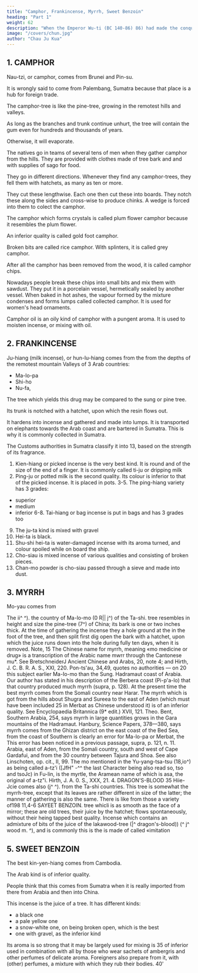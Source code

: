 ```yaml
---
title: "Camphor, Frankincense, Myrrh, Sweet Benzoin"
heading: "Part 1"
weight: 62
description: "When the Emperor Wu-ti (BC 140-86) 86) had made the conquest of Southern Yue, he sent a mission from Suwon across the sea to reconnoitre Hainan"
image: "/covers/chun.jpg"
author: "Chau Ju Kua"
---
```



## 1. CAMPHOR

Nau-tzi, or camphor, comes from Brunei <!-- called according to some Fo-ni --> and Pin-su.

It is wrongly said to come from Palembang, Sumatra because that place is a hub for foreign trade. 

The camphor-tree is like the pine-tree, growing in the remotest hills and valleys.

As long as the branches and trunk continue unhurt, the tree will contain the gum even for hundreds and thousands of years. 

Otherwise, it will evaporate.


The natives go in teams of several tens of men when they gather camphor from the hills. They are provided with clothes made of tree bark and and with supplies of sago for food.

They go in different directions. Whenever they find any camphor-trees, they fell them with hatchets, as many as ten or more.

They cut these lengthwise. Each one then cut these into boards. They notch these along the sides and cross-wise to produce chinks. A wedge is forced into them to colect the camphor. 

The camphor which forms crystals is called plum flower camphor because it resembles the plum flower. 

An inferior quality is called gold foot camphor. 

Broken bits are called rice camphor. With splinters, it is called grey camphor.

After all the camphor has been removed from the wood, it is called camphor chips. 


Nowadays people break these chips into small bits and mix them with sawdust. They put it in a porcelain vessel, hermetically sealed by another
vessel. When baked in hot ashes, the vapour formed by the mixture condenses and forms lumps called collected camphor.
It is used for women's head ornaments.

Camphor oil is an oily kind of camphor with a pungent aroma. It is used to moisten incense, or mixing with oil. 


<!-- Notes.
5
Fo-ni and P'o-ni, both pronounced in Cantonese Fat-ni and Put-ni, transcribe respectively
1)
Brni, Borneo, and apply more particularly to the west coast of that island. See supra, pp. 155, 156.
Pin-su, in Cantonese Pan-ts'iit, the latter form representing the sound Pansor, is the Pansur or
Fansur of mediaeval Arab and vrestern writers, the Barus of later writers. Barus is the name of
the principal mart of this commodity in Sumatra, and the word has been affixed by traders to 10
it from the camphor of Japan. See Reinaud, Relations, I, 7, Masudi, Prairies d'or,
Ibn Batuta, Voyages, IV, 241, and especially Yule, Marco Polo, II, 282, 285—288. Also
Crawfurd, Hist. Malay Archipelago, I, 515—517.
Liang-shu, 54,i4% mentions among the products of Lang-ya-siu (3& ^' Vm} (which
discriminate
,
I,
338,
be Tennasserim or the Kra district on the Msilay Vemnsuls!) p o-lit-Mang (^^ :ffi' .S>), t5
and T'ang-pon-ts'au (Pon-ts'au-kang-mu, 84,56) says that «in olden times p'o-lu-hiartg came from
may
P'o-liis.
We are inclined, however, to believe that^ o-Zit is a truncated transcription of Sanskrit Jcar-
pura, and does not represent Barus, as Gerini (Researches, 427) and Pelliot (B. E. F. E.G.,
341) are disposed to think. Hiian-tsang, Si-yu-ki, 10, speaks of Me-pu-lo
(^^
IV
-^i) as a
'f|j
product of Madura.
20
Yu-yang-tsa-tsu, 18,7*, says nThe tree which produces the alung-nau perfumes
comes from P


by Persian
Icapur). 

It

also
Perak, or thereabout),
comes from Po-ssi
where
(Persia,
i.
e.,
it
it
is
called hu-pu-p' o-lii
was brought
to
China
The tree is from eighty to ninety feet high, and some six or seven (feet) in
The leaves are round and white on the back. It has no flowers. The tree is either
"^6an» (^^)- Lean trees produce t\6 p o-lu-Ttau (or tibalm» >M^). One authority
ships).
circumference.
«fat»
[-^'
o-li
(»§ H^
(J52)
*"'
25-
says that lean trees produce lung-nau (our abaroos camphor))), and the fat ones p'o-lii-kau
into the heart of the tree
(camphor balm). If one cuts
out freely from the butt
(i^)- The drug can be
and
splits
it
open, the
oil (lit.
grease) flows
got also by chopping
thepiecesinapit. There are other methods of extracting
it».
Conf.
up the wood and putting
Marsden's remarks in note 2.
30'
Marsden,
History of Sumatra, 121, says= nThe natives, from long experience, know
whether any (camphor) is contained within, by striking it (i. e., the tree) with a stick. In that case,
2)
they cut
it
down and
split it
with wedges into small pieces, finding the camphire in the interstices in
the state of a concrete crystallization. Some have asserted that
this substance is procured,
or camphire
oil;
but
this, I
it is from the old trees alone that
and that in the young trees it is in a fluid state, callei meeniacapoor, 3S
have good authority to pronounce a mistake. The same kind of tree
does not produce the dry, transparent, and flaky substance, nor ever
traders distinguish usually three difi'erent degrees of quality in it, by the names
of head, belly and foot, according to its purity and whiteness, which depend upon its being more
that produces the
would
....
fluid,
The
or less free from particles of the wood, and other heterogeneous matter, that mix with it in
collecting, after the first large pieces are picked out. Some add a fourth sort, of extraordinary
fineness, of which a few pounds only are imported to Canton in the year, and sell there at the
40
rate of two thousand dollars the pccula.
3)
In a previous passage (supra, p. 156), our author mentions four varieties of camphor as
it may be the same as the ts'ang-nau
here
coming from Borneo; one of these he calls su-nau;
mentioned. See Gerini, Researches, 432 et seqq.
Yu-yang-tsa-tsu, 1,8% mentions some extraordinarily fragrant camphor which was brought
to
(in A. D. 756) as tribute from Kiau-chi or
Tongking. It was
the Emperor of China Huan-tsung
called lau-lung-nau and
also, a^v^Tentlj,
jui-lung-nau


HS). This

may be
fourth sort» mentioned by Marsden in the preceding note, though no longer
by the name given
it
in the
known
T'ang dynasty.
Nearly all the camphor used in China is procured from the Laurus camphora, L., called
Chang {^m)- Nan-yufe-pi-ki (of the eighteenth century), 5,io, says that lung-nau (baroos camphor)
5 comes from Fo-ta-ni ('^
;^ Patani?). The Cantonese mix it with chang-nau (i. e., camphor
from the Laurus camphora) which comes from Shau-chou (^^
in Kuang-tung); hence its
name of shau-naun. In northern China camphor is usually called ch'au-nau (iM B^) from Ch'au-
ch6u, also in Kuang-tung, and not far distant from Shau-chou. This latter name ck'.au-nau must
be the correct form. See also Bretschneider, Botanicon Sinicum, 346 (J. 0. B. K. A. S., XXV).
10 Linschoten, Voyage to the East Indies, II, 118 (Hakl. Soc. edit.) remarks that one pound of
Borneo camphor was worth one hundred pounds of Chin-cheu (i. e., Chinese) camphor.
4) Marsden, op. cit, 123 says= «The camphire oil is a valuable domestic medicine, and
much used by the Sumatrans
It is rather a liquid and volatile resin, distilling from one
species of the camphire tree, without any oleaginous quality».
15
Our author states (supra, p. 67) that camphor was also a product of Tan-ma-ling, of Java
(p. 77), and of Ling-ya-ssi-kia (p. 68) Chou K'ii-fei adds Chu-lien. See supra, p, 100, n. -->


## 2. FRANKINCENSE

Ju-hiang (milk incense), or hun-lu-hiang comes from the from the depths of the remotest mountain Valleys of 3 Arab countries:
- Ma-lo-pa
- Shi-ho
- Nu-fa, 

The tree which yields this drug may be compared to the sung or pine tree. 

Its trunk is notched with a hatchet, upon which the resin flows out. 

It hardens into incense and gathered and made into lumps. It is transported on elephants towards the Arab coast and are bartered in Sumatra. This is why it is commonly collected in Sumatra.

The Customs authorities in Sumatra classify it into 13, based on the strength of its fragrance. 

1. Kien-hiang or picked incense is the very best kind. It is round and of the size of the end of a finger. It is commonly called ti-ju or dripping milk
2. Ping-ju or potted milk is the second quality. Its colour is inferior to that of the picked incense. It is placed in pots. 
3-5. The ping-hiang variety has 3 grades:
  - superior
  - medium
  - inferior
6-8. Tai-hiang or bag incense is put in bags and has 3 grades too
9. The ju-ta kind is mixed with gravel
10. Hei-ta is black. 
11. Shu-shi hei-ta is water-damaged incense with its aroma turned, and colour spoiled while on board the ship.
12. Cho-siau is mixed incense of various qualities and consisting of broken pieces. 
13. Chan-mo powder is cho-siau passed through a sieve and made into dust.

<!-- Notes.
1)
Ju-Mang
China, was given
«milk».
or «inilk incenseo; this, the
from
it
Marco Polo
old sound hun-luk)
common name for olibanum or frankincense in
name of incense luban means likewise 15
The second name liun-lu (in Cantonese fan-lvk,
appearance. The Arabic
its
«white incenses.
calls it
unquestionably derived from the Arabic kundur (.iX^), or the Indian form
is
hnndu 01 Tiundwra. Turkish-osm.
Dialecte, vol. II, col. 1636,
may
giinlUJc,
afrankincense, olibanum », Eadloff,
be derived from the Chinese. Conf. Hirth,
Worterbuch d.TQrk-
J.
A. 0.
S.,
XXX, 23.
word Mn-lu to designate frankincense, but there is some 20
confusion in their use of the term, benzoin and other drugs being frequently confounded with the
true olibanum. See Bretschneider, Botanicon Sinicum, 111,460 462, and Ancient Chinese and
Arabs, 19; also Hirth, China and the Eoman Orient, 266—268. Pon-ts'au, 34,45'' gives its
ffi||), tu-lu
«foreign names» as mo-lo
.^S, erroneously
(j^ "'S') *°^ h'ie-to-lo, ('/^
written to-Tc'ie-lo). Tu-lu is probably Sanskrit turu{shJca), the Indian incense, and k'ie-to-lo is 25
The
older Chinese works only use the
—
^
(^
hhadira, the Acacia catechu.
2)
Ma-lo-pa or Merbat, Shi-ho or Shehr and Nn-fa or Dufar, were the three ports of the
coast of Arabia, the «Land of Frankincense)). See supra, pp. 116 and 121, n. 11.
Hadramaut
Nan-fang-ts'au-mu-chuang (third century A. D.)
is a big tree (which furnishes
sea-coast in Ta-ts'in. It
2,i'',
it),
says ahun-lu incense comes from the
the branches and leaves are just like 30
those of an old pine (/j^). It grows in the sand. The flowers (lit. buds) are full-blown in summer,
(when) the sap of the tree flows onto the sand, where it is gathered)). Sni-shu, 83,i6* mentions
hun-lu-hiang among the products of Po-ssi (Persia), meaning probably that it was brought to
China on Persian ships. Huan-tsang stated that in the country of 0-ch'a-li (in Southern
India, near Malwa) grew the hun-lu-hiang tree, the leaves of which resembled those of the 35
pyrus). This is presumably the Boswellia thurifera, Colebrooke, whereas the
t'ang-li
(^
^
Arabian olibanum
Sinicum,
II,
is
produced by the Boswellia
303, III, 460. See also
Marco Polo,
441, says «Dufar
See Bretschneider, Botanicon
Carterii, Birdw.
Linschoten,
op.
cit., II,
99.
a great and noble and fine
city, and lies 500 miles
produced here, and I will 40
tell you how it grows. The trees are like small fir-trees; these are notched with a knife in several
places, and from these notches the incense is exuded. Sometimes also it flows from the tree with-
out any notch; this is by reason of the great heat of the sun there.)) See also Yule's exhaustive
to
II,
the north-west of Esher
note on the above in his
(i.
e.,
is
es-Shehr)
Marco Polo,
II,
....
Much
white incense
is
442—447. Theodore Bent, Exploration of the Fran-
(p. 119)= «Near Cape Risut a 45
kincense country. Southern Arabia (Geo. Journal VI, 109—134, says
large tract of country
trees, their small
is
covered with frankincense trees, with their bright green leaves like ash
green flowers, and their insignificant fruit
Hoye and Haski, about four days journey
....
inland from Mirbat
The
....
best is obtained at spots called
The second
in quality
comesII>2-4
MTEEn.
— dkagon's-blood.
197
from near Cape Risut, and also a little further west at a place called
Chiseri». «To the south of
Mount Haghier (in Sokotra) one comes across valleys entirely full of
frankincense-trees. The best
quality is called leban Idkt, and the second quality Ulan resimln Theo.
Bent, Southern Arabia,
234, 252, 380.
3)
writers.
Our author knew
of the African frankincense (supra, p. 130) as well as of the Arabian.
or anipple incenses by mediaeval Chinese
Also called ju-fou-hiang
Bretschn eider,
(^ |^ ^)
Botanicon Sinicum,
III, 460. -->


## 3. MYRRH

Mo-yau comes from

The
ii^
^).
the country of Ma-lo-mo
(0 R|| j^) of the Ta-shi.
tree resembles in height and size the pine-tree (7^) of China; its bark is
one or two inches thick. At the time of gathering the incense they
a hole
ground at the
in the
foot of the tree,
and then
split
first
dig
open the bark
with a hatchet, upon which the juice runs down into the hole during fully
ten days,
when
it is
removed.
Note,
15
The Chinese name for myrrh, meaning «mo medicine or drug» is a transcription of the
Arabic name mwrr
through the Cantonese mu*. See BretschneiderJ Ancient Chinese and
Arabs, 20, note 4; and Hirth, J. C. B. R. A. S., XXI, 220. Pon-ts'au, 34,49, quotes no authorities
—
on
20
this subject earlier
Ma-Io-mo
than the Sung.
Hadramaut coast of Arabia.
Our author has stated in his
description of the Berbera coast (Pi-p'a-lo) that that country produced much myrrh (supra, p. 128).
At the present time the best myrrh comes from the Somali country near Harar. The myrrh which
is got from the hills about Shugra and Sureea to the east of Aden (which must have been included
25 in Merbat as Chinese understood it) is of an inferior quality. See Encyclopaedia Britannica
(9* edit.) XVII, 121. Theo. Bent, Southern Arabia, 254, says myrrh in large quantities grows
in the Gara mountains of the Hadramaut. Hanbury, Science Papers, 378—380, says myrrh
comes from the Ghizan district on the east coast of the Bed Sea, from the coast of Southern
is
clearly an error for Ma-lo-pa or Merbat, the
This error has been noticed in a previous passage, supra,
p. 121, n. 11.
Arabia, east of Aden, from the Somali country, south and west of Cape Gardafui, and from the
30 country between Tajura and Shoa. See also Linschoten, op. cit., II, 99.
The mo mentioned in the Yu-yang-tsa-tsu (18,io^) as being called a-tz'i ([JfH" -^^ the
last Character being also read so, tso and tsoJc) in Fu-lin, is the myrtle, the Aramean name of
which is asa, the original of a-tz"i. Hirth, J. A. 0. S., XXX, 21.
4.
DRAGON'S-BLOOD
35
Hiie-Jcie
comes
also
(j^
^).
from the Ta-shi countries. This tree
is
somewhat
the myrrh-tree, except that its leaves are rather different in size
of the latter; the
manner
of gathering
is also
the same. There
is
like
from those
a variety of198
11,4-6
SAYEET BENZOIN.
tree whicli is as smooth as the face of a mirror; these are old trees, their juice
by the hatchet;
flows spontaneously, without their heing tapped
best quality. Incense which contains an admixture of bits of
the juice of the lakawood-tree (|^
dragon's-blood))
(^ j^
wood
m. ^), and is commonly
this is the
is
made
of
called «imitation


<!-- Note.
In his description of Chung-li,
author says (supra,
from
this
c, the Somali coast including the island of Socotra, our
i.
131) that dragon's-blood, aloes, tortoise-shell and amhergris were procured
p.
island or the adjacent waters.
The Periplus
Papt TO Xeroptevov 'IvStxov), «which
Arabs
called
it
Wustenfeld,
is
gathered as
it
name
(§ 30)
mentions
it
of aindian cinnabari) (xcvva- 10
exudes in drops
from the tree.» The
(tears)
Yakut's
katir (jJjUiJl), and this name, occurring in
description of Socotra (ed.
the original of hiie-Me, pronounced hUt-Jc'it in Cantonese. This
the «drop dragon's-blood» of commerce, the spontaneous exudation of
may be
III, 102,3),
Socotran dragon's-blood
Erythraean Sea
of the
as a product of the island of Dioskorides (Socotra) under the
is
a leguminous tree, Pterocarpus draco, which grows at elevations between 800 and 2,000 feet 15
above sea-level. See also Theo. Bent, Southern Arabia, 379, 388.
The ordinary Me-kie used in China is the produce of a large species of rattan growing
on the north and north-east coasts of Sumatra, with some parts of Borneo, and principally manu-
factured at Jambi, Palembang and Banjermassin.
The Fon-ts'au
(^7^ ^),
The Nan-yue-chii
The test of its purity
Crawfurd,
that
is
it is
it
adds, saysthat «it
wax when
like
yielded by the
it'o-Zra
(V-S
^3
Daemouorops
are of opinion that the Chinese drug
Ancient Chinese and Arabs, 21, note
6.
is
is
(||^
^^
jt^
«fc't-Zm blood»).
iiO
the sap of thete«-fcM«5'-tree (^'' 0j)|*}.
This
bit into.»
traceable to T'ang period writers. Giles, Dictionary,
is
Hist. Indian Archipelago, III, 240.
(34,50-5i) calls dragon's-blood k'i-lin-kie
is
a confusion with stick-lac, arid
fm Hsiieh, says that dragon's-blood
Bretschneider and Porter Smith
s. v.,
draco).
furnished by the Pterocarpus draco.
Bretschneider, 25
See also Encyclop. Britann. VII, 389. -->


## 5. SWEET BENZOIN

The best kin-yen-hiang comes from Cambodia. 

The Arab kind is of inferior quality.

People think that this comes from Sumatra <!-- San-fo-ts'i --> when it is really imported from there from Arabia and then into China. 

This incense is the juice of a tree. It has different kinds:
- a black one
- a pale yellow one
- a snow-white one, on being broken open, which is the best
- one with gravel, as the inferior kind

Its aroma is so strong that it may be
largely used for mixing
is
35
of inferior
used in combination with
all
by those who wear sachets of
ambergris and other perfumes of delicate aroma. Foreigners also prepare from
it,
with (other) perfumes, a mixture with which they rub their bodies.
40'


<!-- Note.
Ein.yen hiang or agolden coloured
5
From the
'""* ^"^"'^ °^ '' <=-
th:t"""V^"'^
"""^ '' "''"' ''' ""'^"''"'^
"'"^
rb?:fdorb
1197 whi^e thl
incense,,.
description given of it in the second
'^'^
"^^'-^^^ °f Linschoten, op.
cit.,
"'"''°°"^ subsequently (infra, p. 202) as a product
of Eastern
Sumal^o rs n fo I' r"\;
the «benu,m amendoado,, of the
same writer. It was known to the Arabs
(f;"-f!>-*«>)/«
"^ ^'"^ ^^^^^^^A but did not become known in Europe
before the
T
L7l«
rJi f^f T.r T''"'"
century. Heyd, Hist, du Commerce,
580. See also Ibn Batuta, Voyages,
?V tri
K
f
l^^n-ym.^uang was the name specially given the
Kambojan
II,
^^Y°T
ihe btyrax
'^
variety of the drug.
a native of Sumatra and Java, and was
introduced into Siam,
Borneo, etc «Siain benzoin is generally
regarded as the best, and of it two varieties are
distinguished. The finest quality is Siam
benzoin «in tear», it being in small flattened drops, from
tne size of an almond kernel downward.
«Lump., Siam benzoin consists of agglutinated masses
ot such tears, or of tears imbedded
in a darker coloured resinous matrix. Tear benzoin
varies in
15 colour from a pale yellow to a reddish-brown colour, and
lump benzoin has a conglomerate-
like structure from the dissemination
of almond-shaped tears throughout the substance
Sumatra benzoin occurs in larger rectangular
masses of a greyish tint, with few large tears in
It, but
contammg small white opaque pieces, with chips of wood and
other impurities, in a
translucent matrix),. Encyclop. Britann. (gth edit.). Ill,
581.
"'^^ Ta-shi kind is of inferior quality,, means, I take it, that the incense
^°
in
lu
Benzoin
is
brought
PI,-
China
by the Arabs from their various trading-stations by way of
Palembang
inferior to that which was brought direct to China
from Kambqja.
in
to
Sumatra, was
-J"'^°'^''y^"S-k'au, 3,17*, refers among the products of Palembang to Un-yin-Jiiang
or "gold and silver incense,,, which seems, from the few words
of description there
25
of it
and quoted from the Hua-i-k'au
:^) to be the same as the fo-n-2/en-
hiang. It is true that on this same page we find mention
of an-si-Mang, but the description of
(^
^B
^)
given
alR
—
(^
—
||
drug there given only strengthens the probability of these two products being the two
by Linschoten and other travellers. In another passage, Tung-
si-yang-k'au, 3,9^ mentions Un-yen-hiang as a product of Kamboja and describes it on the
this
varieties of benzoin mentioned
30 authority of the I-t'ung-chi
(
—
j^
J^), which
in turn quotes textually our text. -->
